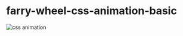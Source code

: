 # farry-wheel-css-animation-basic
![css animation](https://github.com/akatsuki-official/farry-wheel-css-animation-basic/assets/101438097/e4d414d0-d66c-4ece-9465-1f8a58087b12)
